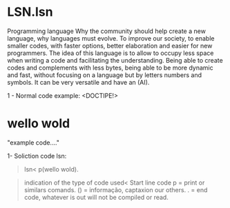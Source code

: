 # LSN.lsn
Programming language
Why the community should help create a new language, why languages must evolve.
To improve our society, to enable smaller codes, with faster options, better elaboration and easier for new programmers.
The idea of this language is to allow to occupy less space when writing a code and facilitating the understanding. Being able to create codes and complements with less bytes, being able to be more dynamic and fast, without focusing on a language but by letters numbers and symbols. It can be very versatile and have an (AI).

1 - Normal code example:
<DOCTIPE!>
<html>
<head>
  <h1> wello wold </h1>
  </head>
<body>
    "example code...."
    </body>
 </html>
 
 1- Soliction code lsn:
 >lsn<
 >p(wello wold).
 
 
>indication of the type of code used<
>Start line code
p = print or similars comands.
() = informação, captaxion our others.
. = end code, whatever is out will not be compiled or read.
